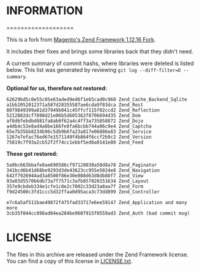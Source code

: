 # INFORMATION
===================

This is a fork from [Magento's Zend Framework 1.12.16 Fork](https://github.com/magento/zf1). 

It includes their fixes and brings some libraries back that they didn't need.

A current summary of commit hashs, where libraries were deleted is listed below. This list was generated by reviewing `git log --diff-filter=D --summary`.

**Optional for us, therefore not restored:**
```
62629bd5c0e55c05e63aded9ed6f1e65cad0c960 Zend_Cache_Backend_Sqlite
a1bb2052012371a587d28355587ae6cda9f83dca Zend_Rest
8079849399a81d37949b041c45ffcf115f02ccd2 Zend_Reflection
5212882dcf7898d21e06b5d605362f8706694d35 Zend_Dom
af8d6febdbd881fa8ab0f62a4c4ff3a735858872 Zend_Dojo
a4db4c53e8ad4a0be166fe0fa6bcbb744a06c9e4 Zend_Captcha
65e7b35bb8234b96c5db9b6fa23a817e06886e83 Zend_Service
1267e7efac76ed67e1571149f4b864f6ccf2b9c2 Zend_Version
75819c7f93a2cb52f2f74cc1ebbf5ed6a0141e80 Zend_Feed
```

**These got restored:**
```
5a9bc663bbafe8ae690586cf97128038a58d8a78 Zend_Paginator
341bcd6b41d68be9293d3de43623cc955e5024e8 Zend_Navigation
642f7926944ad3a8500f86e30e088d63d8db88f7 Zend_View
93a03d5570b6db73a7f7571c3afb857020151634 Zend_Layout
357e9cbdeb334e1cfe1c8e2c7002c33d23a8aa7f Zend_Form
f9d24500c3fd1ccc5d32ffaa0d95aca3c73dd899 Zend_Controller

e7c6a5af511bae49872f475fad33717e6ee59147 Zend_Application and many more
3cb35f044cc898ad04ea284be9607915f0559ad3 Zend_Auth (bad commit msg)
```

# LICENSE

The files in this archive are released under the Zend Framework license.
You can find a copy of this license in [LICENSE.txt](LICENSE.txt).

